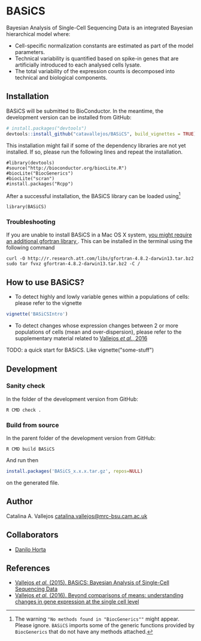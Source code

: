 # BASiCS
Bayesian Analysis of Single-Cell Sequencing Data is an integrated Bayesian hierarchical model where:

- Cell-specific normalization constants are estimated as part of the model parameters.
- Technical variability is quantified based on spike-in genes that are artificially introduced to each analysed cells lysate.
- The total variability of the expression counts is decomposed into technical and biological components.

## Installation

BASiCS will be submitted to BioConductor. In the meantime, the development version can be installed from GitHub:

```R
# install.packages("devtools")
devtools::install_github("catavallejos/BASiCS", build_vignettes = TRUE)
```

This installation might fail if some of the dependency libraries are not yet installed. If so, please run the following lines and repeat the installation. 

```{r dependencies}
#library(devtools)
#source("http://bioconductor.org/biocLite.R")
#biocLite("BiocGenerics")
#biocLite("scran")
#install.packages("Rcpp")
```

After a successful installation, the BASiCS library can be loaded using[^footnoteInstall] 

```{r load_packages}
library(BASiCS)
```

[^footnoteInstall]: The warning `"No methods found in "BiocGenerics""` might appear. Please ignore. `BASiCS` imports some of the generic functions provided by `BiocGenerics` that do not have any methods attached.

### Troubleshooting

If you are unable to install BASiCS in a Mac OS X system, <a href="http://thecoatlessprofessor.com/programming/rcpp-rcpparmadillo-and-os-x-mavericks-lgfortran-and-lquadmath-error/"> you might require an additional gfortran library </a>. This can be installed in the terminal using the following command

```{}
curl -O http://r.research.att.com/libs/gfortran-4.8.2-darwin13.tar.bz2
sudo tar fvxz gfortran-4.8.2-darwin13.tar.bz2 -C /
```

  

## How to use BASiCS?

- To detect highly and lowly variable genes within a populations of cells: please refer to the vignette

```R
vignette('BASiCSIntro')
```

- To detect changes whose expression changes between 2 or more populations of cells (mean and over-dispersion), please refer to the supplementary material related to <a href="http://dx.doi.org/10.1186/s13059-016-0930-3">Vallejos <em>et al.</em>, 2016</a>

TODO: a quick start for BASiCS. Like vignette("some-stuff")

## Development

### Sanity check

In the folder of the development version from GitHub:

```
R CMD check .
```

### Build from source

In the parent folder of the development version from GitHub:

```
R CMD build BASiCS
```

And run then

```R
install.packages('BASiCS_x.x.x.tar.gz', repos=NULL)
```

on the generated file.

## Author

Catalina A. Vallejos <catalina.vallejos@mrc-bsu.cam.ac.uk>

## Collaborators

- <a href="https://github.com/horta"> Danilo Horta </a>

## References

- <a href="http://dx.doi.org/10.1371/journal.pcbi.1004333">Vallejos <em>et al.</em> (2015). BASiCS: Bayesian Analysis of Single-Cell Sequencing Data </a>
- <a href="http://dx.doi.org/10.1186/s13059-016-0930-3">Vallejos <em>et al.</em> (2016). Beyond comparisons of means: understanding changes in gene expression at the single cell level</a>

